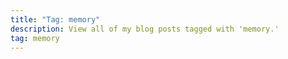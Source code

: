 ```yaml
---
title: "Tag: memory"
description: View all of my blog posts tagged with 'memory.'
tag: memory
---
```

